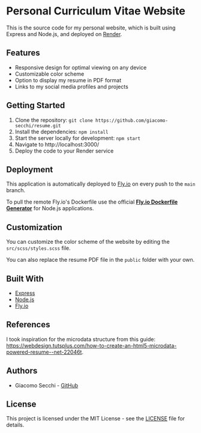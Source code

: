 # Personal Curriculum Vitae Website
This is the source code for my personal website, which is built using Express and Node.js, and deployed on [Render](https://render.com/).

## Features

- Responsive design for optimal viewing on any device
- Customizable color scheme
- Option to display my resume in PDF format
- Links to my social media profiles and projects

## Getting Started

1. Clone the repository: `git clone https://github.com/giacomo-secchi/resume.git`
2. Install the dependencies: `npm install`
3. Start the server locally for development: `npm start`
4. Navigate to http://localhost:3000/
5. Deploy the code to your Render service

## Deployment

This application is automatically deployed to [Fly.io](https://fly.io) on every push to the `main` branch.

To pull the remote Fly.io's Dockerfile use the official **[Fly.io Dockerfile Generator](https://fly.io/javascript-journal/demystify-docker-js/)** for Node.js applications.

## Customization

You can customize the color scheme of the website by editing the `src/scss/styles.scss` file.

You can also replace the resume PDF file in the `public` folder with your own.

## Built With

- [Express](https://expressjs.com/)
- [Node.js](https://nodejs.org/)
- [Fly.io](https://fly.io)

## References

I took inspiration for the microdata structure from this guide: https://webdesign.tutsplus.com/how-to-create-an-html5-microdata-powered-resume--net-22046t.

## Authors

- Giacomo Secchi - [GitHub](https://github.com/giacomo-secchi)

## License

This project is licensed under the MIT License - see the [LICENSE](LICENSE) file for details.
